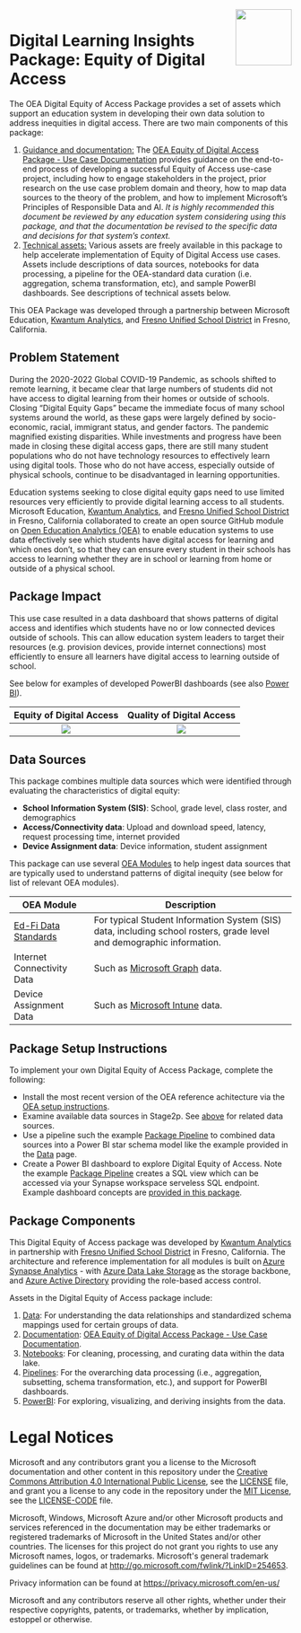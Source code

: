 <img align="right" height="100" src="https://github.com/microsoft/OpenEduAnalytics/blob/main/docs/pics/oea-logo-nobg.png">

# Digital Learning Insights Package: Equity of Digital Access

The OEA Digital Equity of Access Package provides a set of assets which support an education system in developing their own data solution to address inequities in digital access. There are two main components of this package:

1. <ins>Guidance and documentation:</ins> The [OEA Equity of Digital Access Package - Use Case Documentation](https://github.com/microsoft/OpenEduAnalytics/blob/main/packages/package_catalog/Digital_Equity_of_Access/docs/OEA%20Digital%20Learning%20Package%20-%20Access%20Use%20Case.pdf) provides guidance on the end-to-end process of developing a successful Equity of Access use-case project, including how to engage stakeholders in the project, prior research on the use case problem domain and theory, how to map data sources to the theory of the problem, and how to implement Microsoft’s Principles of Responsible Data and AI. <em> It is highly recommended this document be reviewed by any education system considering using this package, and that the documentation be revised to the specific data and decisions for that system’s context. </em>
2. <ins>Technical assets:</ins> Various assets are freely available in this package to help accelerate implementation of Equity of Digital Access use cases. Assets include descriptions of data sources, notebooks for data processing, a pipeline for the OEA-standard data curation (i.e. aggregation, schema transformation, etc), and sample PowerBI dashboards. See descriptions of technical assets below.

This OEA Package was developed through a partnership between Microsoft Education, [Kwantum Analytics](https://www.kwantumedu.com/), and [Fresno Unified School District](https://www.fresnounified.org/) in Fresno, California.

## Problem Statement

During the 2020-2022 Global COVID-19 Pandemic, as schools shifted to remote learning, it became clear that large numbers of students did not have access to digital learning from their homes or outside of schools. Closing “Digital Equity Gaps” became the immediate focus of many school systems around the world, as these gaps were largely defined by socio-economic, racial, immigrant status, and gender factors. The pandemic magnified existing disparities. While investments and progress have been made in closing these digital access gaps, there are still many student populations who do not have technology resources to effectively learn using digital tools. Those who do not have access, especially outside of physical schools, continue to be disadvantaged in learning opportunities. 

Education systems seeking to close digital equity gaps need to use limited resources very efficiently to provide digital learning access to all students. Microsoft Education, [Kwantum Analytics](https://www.kwantumedu.com/), and [Fresno Unified School District](https://www.fresnounified.org/) in Fresno, California collaborated to create an open source GitHub module on [Open Education Analytics (OEA)](https://openeducationanalytics.org/) to enable education systems to use data effectively see which students have digital access for learning and which ones don’t, so that they can ensure every student in their schools has access to learning whether they are in school or learning from home or outside of a physical school. 

## Package Impact

This use case resulted in a data dashboard that shows patterns of digital access and identifies which students have no or low connected devices outside of schools. This can allow education system leaders to target their resources (e.g. provision devices, provide internet connections) most efficiently to ensure all learners have digital access to learning outside of school. 

See below for examples of developed PowerBI dashboards (see also [Power BI](https://github.com/microsoft/OpenEduAnalytics/tree/main/packages/package_catalog/Digital_Equity_of_Access/powerbi)).

Equity of Digital Access  | Quality of Digital Access
:-------------------------:|:-------------------------:
![](https://github.com/microsoft/OpenEduAnalytics/blob/main/packages/package_catalog/Digital_Equity_of_Access/docs/images/pbi1nosignal.png) |  ![](https://github.com/microsoft/OpenEduAnalytics/blob/main/packages/package_catalog/Digital_Equity_of_Access/docs/images/pbi2landscape.png)

## Data Sources

This package combines multiple data sources which were identified through evaluating the characteristics of digital equity: 
* <strong>School Information System (SIS)</strong>: School, grade level, class roster, and demographics
* <strong>Access/Connectivity data</strong>: Upload and download speed, latency, request processing time, internet provided
* <strong>Device Assignment data</strong>: Device information, student assignment

This package can use several [OEA Modules](https://github.com/microsoft/OpenEduAnalytics/tree/main/modules) to help ingest data sources that are typically used to understand patterns of digital inequity (see below for list of relevant OEA modules).  

| OEA Module | Description |
| --- | --- |
| [Ed-Fi Data Standards](https://github.com/microsoft/OpenEduAnalytics/tree/main/modules/module_catalog/Ed-Fi) | For typical Student Information System (SIS) data, including school rosters, grade level and demographic information. |
| Internet Connectivity Data | Such as [Microsoft Graph](https://github.com/microsoft/OpenEduAnalytics/tree/main/modules/module_catalog/Microsoft_Graph) data. |
| Device Assignment Data | Such as [Microsoft Intune](https://github.com/microsoft/OpenEduAnalytics/tree/main/modules/module_catalog/Intune) data. |


## Package Setup Instructions

To implement your own Digital Equity of Access Package, complete the following: 
- Install the most recent version of the OEA reference achitecture via the [OEA setup instructions](https://github.com/microsoft/OpenEduAnalytics/tree/main/framework#setup-of-framework-assets).
- Examine available data sources in Stage2p. See [above](https://github.com/microsoft/OpenEduAnalytics/tree/main/packages/package_catalog/Digital_Equity_of_Access#data-sources) for related data sources.
- Use a pipeline such the example [Package Pipeline](https://github.com/microsoft/OpenEduAnalytics/tree/main/packages/package_catalog/Digital_Equity_of_Access/pipelines) to combined data sources into a Power BI star schema model like the example provided in the [Data](https://github.com/microsoft/OpenEduAnalytics/tree/main/packages/package_catalog/Digital_Equity_of_Access/data) page. 
- Create a Power BI dashboard to explore Digital Equity of Access. Note the example [Package Pipeline](https://github.com/microsoft/OpenEduAnalytics/tree/main/packages/package_catalog/Digital_Equity_of_Access/pipelines) creates a SQL view which can be accessed via your Synapse workspace serveless SQL endpoint. Example dashboard concepts are [provided in this package](https://github.com/microsoft/OpenEduAnalytics/tree/main/packages/package_catalog/Digital_Equity_of_Access/powerbi).

## Package Components

This Digital Equity of Access package was developed by [Kwantum Analytics](https://www.kwantumedu.com/) in partnership with [Fresno Unified School District](https://www.fresnounified.org/) in Fresno, California. The architecture and reference implementation for all modules is built on [Azure Synapse Analytics](https://azure.microsoft.com/en-us/services/synapse-analytics/) - with [Azure Data Lake Storage](https://docs.microsoft.com/en-us/azure/storage/blobs/data-lake-storage-introduction) as the storage backbone, and [Azure Active Directory](https://azure.microsoft.com/en-us/services/active-directory/) providing the role-based access control.

Assets in the Digital Equity of Access package include:

1. [Data](https://github.com/microsoft/OpenEduAnalytics/tree/main/packages/package_catalog/Digital_Equity_of_Access/data): For understanding the data relationships and standardized schema mappings used for certain groups of data.
2. [Documentation](https://github.com/microsoft/OpenEduAnalytics/tree/main/packages/package_catalog/Digital_Equity_of_Access/docs): [OEA Equity of Digital Access Package - Use Case Documentation](https://github.com/microsoft/OpenEduAnalytics/blob/main/packages/package_catalog/Digital_Equity_of_Access/docs/OEA%20Digital%20Learning%20Package%20-%20Access%20Use%20Case.pdf). 
3. [Notebooks](https://github.com/microsoft/OpenEduAnalytics/tree/main/packages/package_catalog/Digital_Equity_of_Access/notebooks): For cleaning, processing, and curating data within the data lake.
4. [Pipelines](https://github.com/microsoft/OpenEduAnalytics/tree/main/packages/package_catalog/Digital_Equity_of_Access/pipelines): For the overarching data processing (i.e., aggregation, subsetting, schema transformation, etc.), and support for PowerBI dashboards.
5. [PowerBI](https://github.com/microsoft/OpenEduAnalytics/tree/main/packages/package_catalog/Digital_Equity_of_Access/powerbi): For exploring, visualizing, and deriving insights from the data.

# Legal Notices
Microsoft and any contributors grant you a license to the Microsoft documentation and other content in this repository under the [Creative Commons Attribution 4.0 International Public License](https://creativecommons.org/licenses/by/4.0/legalcode), see the [LICENSE](https://github.com/microsoft/OpenEduAnalytics/blob/main/LICENSE) file, and grant you a license to any code in the repository under the [MIT License](https://opensource.org/licenses/MIT), see the [LICENSE-CODE](https://github.com/microsoft/OpenEduAnalytics/blob/main/LICENSE-CODE) file.

Microsoft, Windows, Microsoft Azure and/or other Microsoft products and services referenced in the documentation may be either trademarks or registered trademarks of Microsoft in the United States and/or other countries. The licenses for this project do not grant you rights to use any Microsoft names, logos, or trademarks. Microsoft's general trademark guidelines can be found at http://go.microsoft.com/fwlink/?LinkID=254653.

Privacy information can be found at https://privacy.microsoft.com/en-us/

Microsoft and any contributors reserve all other rights, whether under their respective copyrights, patents, or trademarks, whether by implication, estoppel or otherwise.
